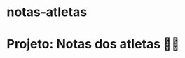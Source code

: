 # notas-atletas
# Projeto: Notas dos atletas <font style="vertical-align: inherit;"><font style="vertical-align: inherit;">🤸‍♂️</font></font>
